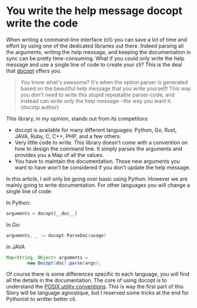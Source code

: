 # You write the help message docopt write the code

When writing a command-line interface (cli) you can save a lot of time and effort by using one of the dedicated libraries out there. Indeed parsing all the arguments, writing the help message, and keeping the documentation in sync can be pretty time-consuming. What if you could only write the help message and use a single line of code to create your cli? This is the deal that [docopt](https://github.com/docopt) offers you.

> You know what's awesome? It's when the option parser is generated based on the beautiful help message that you write yourself! This way you don't need to write this stupid repeatable parser-code, and instead can write only the help message--the way you want it. (docotp author)

This library, in my opinion, stands out from its competitors:
* docopt is available for many different languages: Python, Go, Rust, JAVA, Ruby, C, C++, PHP, and a few others.
* Very little code to write. This library doesn't come with a convention on how to design the command line. It simply parses the arguments and provides you a Map of all the values.
* You have to maintain the documentation. Those new arguments you want to have won't be considered if you don't update the help message.

In this article, I will only be going over basic using Python. However we are mainly going to write documentation. For other languages you will change a single line of code: 

In Python:

```python
arguments = docopt(__doc__)
```

In Go:

```go
arguments, _ := docopt.ParseDoc(usage)
```

In JAVA

```java
Map<String, Object> arguments =
        new Docopt(doc).parse(args);
```

Of course there is some differences specific to each language, you will find all the details in the documentation. The core of using docopt is to understand the [POSIX utility conventions](https://pubs.opengroup.org/onlinepubs/009695399/basedefs/xbd_chap12.html). This is way the first part of this Story will be language agnostique, but I reserved some tricks at the end for Pythonist to writter better cli.